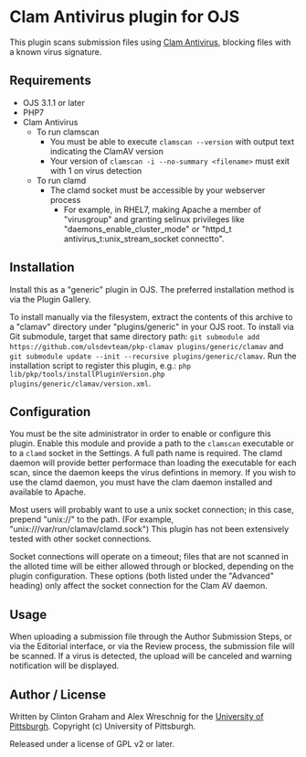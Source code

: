 # Clam Antivirus plugin for OJS

This plugin scans submission files using [Clam Antivirus](https://www.clamav.net/), blocking files with a known virus signature.

## Requirements

* OJS 3.1.1 or later
* PHP7
* Clam Antivirus
  * To run clamscan
    * You must be able to execute `clamscan --version` with output text indicating the ClamAV version
    * Your version of `clamscan -i --no-summary <filename>` must exit with 1 on virus detection
  * To run clamd
    * The clamd socket must be accessible by your webserver process
      * For example, in RHEL7, making Apache a member of "virusgroup" and granting selinux privileges like "daemons_enable_cluster_mode" or "httpd_t antivirus_t:unix_stream_socket connectto".

## Installation

Install this as a "generic" plugin in OJS.  The preferred installation method is via the Plugin Gallery.

To install manually via the filesystem, extract the contents of this archive to a "clamav" directory under "plugins/generic" in your OJS root.  To install via Git submodule, target that same directory path: `git submodule add https://github.com/ulsdevteam/pkp-clamav plugins/generic/clamav` and `git submodule update --init --recursive plugins/generic/clamav`.  Run the installation script to register this plugin, e.g.: `php lib/pkp/tools/installPluginVersion.php plugins/generic/clamav/version.xml`.

## Configuration

You must be the site administrator in order to enable or configure this plugin.  Enable this module and provide a path to the `clamscan` executable or to a `clamd` socket in the Settings.  A full path name is required.  The clamd daemon will provide better performace than loading the executable for each scan, since the daemon keeps the virus defintions in memory.  If you wish to use the clamd daemon, you must have the clam daemon installed and available to Apache.

Most users will probably want to use a unix socket connection; in this case, prepend "unix://" to the path. (For example, "unix:///var/run/clamav/clamd.sock") This plugin has not been extensively tested with other socket connections.

Socket connections will operate on a timeout; files that are not scanned in the alloted time will be either allowed through or blocked, depending on the plugin configuration. These options (both listed under the "Advanced" heading) only affect the socket connection for the Clam AV daemon.

## Usage

When uploading a submission file through the Author Submission Steps, or via the Editorial interface, or via the Review process, the submission file will be scanned.  If a virus is detected, the upload will be canceled and warning notification will be displayed.

## Author / License

Written by Clinton Graham and Alex Wreschnig for the [University of Pittsburgh](http://www.pitt.edu).  Copyright (c) University of Pittsburgh.

Released under a license of GPL v2 or later.
